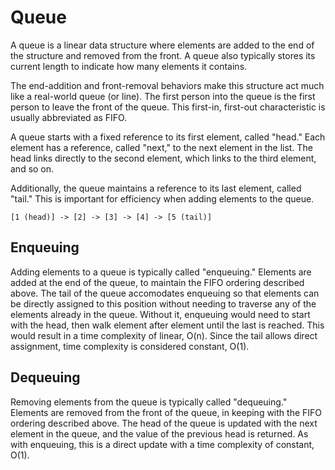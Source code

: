 # Queue

A queue is a linear data structure where elements are added to the end of the structure and removed
from the front. A queue also typically stores its current length to indicate how many elements it
contains.

The end-addition and front-removal behaviors make this structure act much like a real-world queue
(or line). The first person into the queue is the first person to leave the front of the queue. This
first-in, first-out characteristic is usually abbreviated as FIFO.

A queue starts with a fixed reference to its first element, called "head." Each element has a
reference, called "next," to the next element in the list. The head links directly to the second
element, which links to the third element, and so on.

Additionally, the queue maintains a reference to its last element, called "tail." This is important
for efficiency when adding elements to the queue.

```
[1 (head)] -> [2] -> [3] -> [4] -> [5 (tail)]
```

## Enqueuing

Adding elements to a queue is typically called "enqueuing." Elements are added at the end of the
queue, to maintain the FIFO ordering described above. The tail of the queue accomodates enqueuing so
that elements can be directly assigned to this position without needing to traverse any of the
elements already in the queue. Without it, enqueuing would need to start with the head, then walk
element after element until the last is reached. This would result in a time complexity of linear,
O(n). Since the tail allows direct assignment, time complexity is considered constant, O(1).

## Dequeuing

Removing elements from the queue is typically called "dequeuing." Elements are removed from the
front of the queue, in keeping with the FIFO ordering described above. The head of the queue is
updated with the next element in the queue, and the value of the previous head is returned. As with
enqueuing, this is a direct update with a time complexity of constant, O(1).
